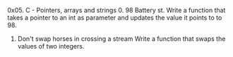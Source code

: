 0x05. C - Pointers, arrays and strings
0. 98 Battery st.
Write a function that takes a pointer to an int as parameter and updates the value it points to to 98.
 1. Don't swap horses in crossing a stream 
Write a function that swaps the values of two integers.
